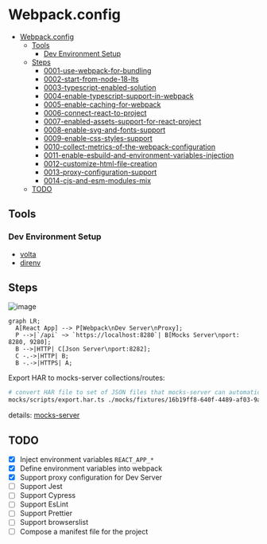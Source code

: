 # Webpack.config

- [Webpack.config](#webpackconfig)
  - [Tools](#tools)
    - [Dev Environment Setup](#dev-environment-setup)
  - [Steps](#steps)
    - [0001-use-webpack-for-bundling](./doc/adr/0001-webpack-5-xx-clean-configuration.md)
    - [0002-start-from-node-18-lts](./doc/adr/0002-start-from-node-18-lts.md)
    - [0003-typescript-enabled-solution](./doc/adr/0003-typescript-enabled-solution.md)
    - [0004-enable-typescript-support-in-webpack](./doc/adr/0004-enable-typescript-support-in-webpack.md)
    - [0005-enable-caching-for-webpack](./doc/adr/0005-enable-caching-for-webpack.md)
    - [0006-connect-react-to-project](./doc/adr/0006-connect-react-to-project.md)
    - [0007-enabled-assets-support-for-react-project](./doc/adr/0007-enabled-assets-support-for-react-project.md)
    - [0008-enable-svg-and-fonts-support](./doc/adr/0008-enable-svg-and-fonts-support.md)
    - [0009-enable-css-styles-support](./doc/adr/0009-enable-css-styles-support.md)
    - [0010-collect-metrics-of-the-webpack-configuration](./doc/adr/0010-collect-metrics-of-the-webpack-configuration.md)
    - [0011-enable-esbuild-and-environment-variables-injection](./doc/adr/0011-enable-esbuild-and-environment-variables-injection.md)
    - [0012-customize-html-file-creation](./doc/adr/0012-customize-html-file-creation.md)
    - [0013-proxy-configuration-support](./doc/adr/0013-proxy-configuration-support.md)
    - [0014-cjs-and-esm-modules-mix](./doc/adr/0014-cjs-and-esm-modules-mix.md)
  - [TODO](#todo)

## Tools

### Dev Environment Setup

- [volta](https://docs.volta.sh/guide/understanding)
- [direnv](https://direnv.net/)

## Steps

![image](https://github.com/OleksandrKucherenko/webpack.config/assets/6419758/03a78b2a-640c-4e90-957f-2618e8e16d0d)

```mermaid
graph LR;
  A[React App] --> P[Webpack\nDev Server\nProxy];
  P -->|`/api` ~> `https://localhost:8280`| B[Mocks Server\nport: 8280, 9280];
  B -->|HTTP| C[Json Server\nport:8282];
  C -.->|HTTP| B;
  B -.->|HTTPS| A;
```

Export HAR to mocks-server collections/routes:

```bash
# convert HAR file to set of JSON files that mocks-server can automatically load
mocks/scripts/export.har.ts ./mocks/fixtures/16b19ff8-640f-4489-af03-9adff0e902da/recorded.har
```

details: [mocks-server](./mocks/scripts/README.md)

## TODO

- [x] Inject environment variables `REACT_APP_*`
- [x] Define environment variables into webpack
- [x] Support proxy configuration for Dev Server
- [ ] Support Jest
- [ ] Support Cypress
- [ ] Support EsLint
- [ ] Support Prettier
- [ ] Support browserslist
- [ ] Compose a manifest file for the project
